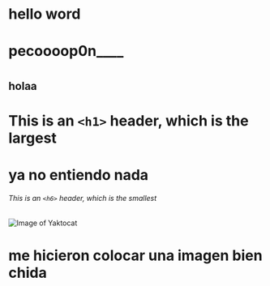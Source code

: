 # <h1> hello word <h1>
# <h1> pecoooop0n____ <h1>
# <h2> holaa <h2>

# This is an `<h1>` header, which is the largest
<h1> ya no entiendo nada </h1>

###### This is an `<h6>` header, which is the smallest

![Image of Yaktocat](https://octodex.github.com/images/yaktocat.png)
<h1> me hicieron colocar una imagen bien chida </h1>
